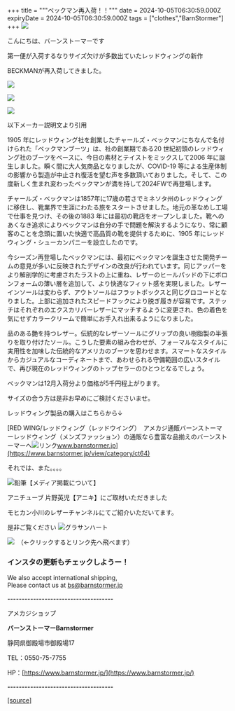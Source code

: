 +++
title = """ベックマン再入荷！！"""
date = 2024-10-05T06:30:59.000Z
expiryDate = 2024-10-05T06:30:59.000Z
tags = ["clothes","BarnStormer"]
+++
[![](https://stat.ameba.jp/user_images/20231023/16/barnstormer-go/b2/03/p/o0420015015354743273.png)](https://ameblo.jp/barnstormer-go/entry-12825670498.html)

こんにちは、バーンストーマーです

第一便が入荷するなりサイズ欠けが多数出ていたレッドウィングの新作

BECKMANが再入荷してきました。

[![](https://stat.ameba.jp/user_images/20241005/13/barnstormer-go/d0/98/j/o0466070015494284917.jpg)](https://stat.ameba.jp/user_images/20241005/13/barnstormer-go/d0/98/j/o0466070015494284917.jpg)

[![](https://stat.ameba.jp/user_images/20241005/13/barnstormer-go/e8/dc/j/o0466070015494284916.jpg)](https://stat.ameba.jp/user_images/20241005/13/barnstormer-go/e8/dc/j/o0466070015494284916.jpg)

[![](https://stat.ameba.jp/user_images/20241005/13/barnstormer-go/fe/9f/j/o0466070015494284913.jpg)](https://stat.ameba.jp/user_images/20241005/13/barnstormer-go/fe/9f/j/o0466070015494284913.jpg)

以下メーカー説明文より引用

1905 年にレッドウィング社を創業したチャールズ・ベックマンにちなんで名付けられた「ベックマンブーツ」は、社の創業期である20 世紀初頭のレッドウィング社のブーツをベースに、今⽇の素材とテイストをミックスして2006 年に誕⽣しました。瞬く間に⼤⼈気商品となりましたが、COVID-19 等による⽣産体制の影響から製造が中⽌され復活を望む声を多数頂いておりました。そして、この度新しく⽣まれ変わったベックマンが満を持して2024FWで再登場します。  
  
チャールズ・ベックマンは1857年に17歳の若さでミネソタ州のレッドウィングに移住し、靴業界で⽣涯にわたる旅をスタートさせました。地元の⾰なめし⼯場で仕事を⾒つけ、その後の1883 年には最初の靴店をオープンしました。靴へのあくなき追求によりベックマンは⾃分の⼿で問題を解決するようになり、常に顧客のことを念頭に置いた快適で⾼品質の靴を提供するために、1905 年にレッドウィング・シューカンパニーを設⽴したのです。  
  
今シーズン再登場したベックマンには、最初にベックマンを誕⽣させた開発チームの意⾒が多いに反映されたデザインの改良が⾏われています。同じアッパーをより解剖学的に考慮されたラストの上に重ね、レザーのヒールパッドの下にポロンフォームの薄い層を追加して、より快適なフィット感を実現しました。レザーインソールは変わらず、アウトソールはフラットボックスと同じグロコードとなりました。上部に追加されたスピードフックにより脱ぎ履きが容易です。ステッチはそれぞれのエクスカリバーレザーにマッチするように変更され、⾊の着⾊を気にせずカラークリームで簡単にお手入れ出来るようになりました。  
  
品のある艶を持つレザー。伝統的なレザーソールにグリップの良い樹脂製の半張りを取り付けたソール。こうした要素の組み合わせが、フォーマルなスタイルに実⽤性を加味した伝統的なアメリカのブーツを思わせます。スマートなスタイルからカジュアルなコーディネートまで、あわせられる守備範囲の広いスタイルで、再び現在のレッドウィングのトップセラーのひとつとなるでしょう。

ベックマンは12月入荷分より価格が5千円程上がります。

サイズの合う方は是非お早めにご検討くださいませ。

レッドウィング製品の購入はこちらから↓

[RED WING/レッドウィング（レッドウイング）　アメカジ通販バーンストーマーレッドウィング（メンズファッション）の通販なら豊富な品揃えのバーンストーマーへ![リンク](https://c.stat100.ameba.jp/ameblo/symbols/v3.20.0/svg/gray/editor_link.svg)www.barnstormer.jp](https://www.barnstormer.jp/view/category/ct64)

それでは、また。。。。

![鉛筆](https://stat100.ameba.jp/blog/ucs/img/char/char3/519.png)【メディア掲載について】

アニチューブ 片野英児【アニキ】にご取材いただきました

モヒカン小川のレザーチャンネルにてご紹介いただいてます。

是非ご覧ください ![グラサンハート](https://stat100.ameba.jp/blog/ucs/img/char/char3/148.png)

[![](https://stat.ameba.jp/user_images/20230412/16/barnstormer-go/6a/23/p/o0108010815269242493.png)](https://www.instagram.com/barnstormer_daily/)　（←クリックするとリンク先へ飛べます）

### インスタの更新もチェックしようー！

We also accept international shipping,  
Please contact us at bs@barnstormer.jp

**\-------------------------------------**

アメカジショップ

**バーンストーマーBarnstormer**

静岡県御殿場市御殿場17

TEL：0550-75-7755

HP：[https://www.barnstormer.jp/](https://www.barnstormer.jp/)

**\-------------------------------------**

[[source]](https://ameblo.jp/barnstormer-go/entry-12870102478.html)
